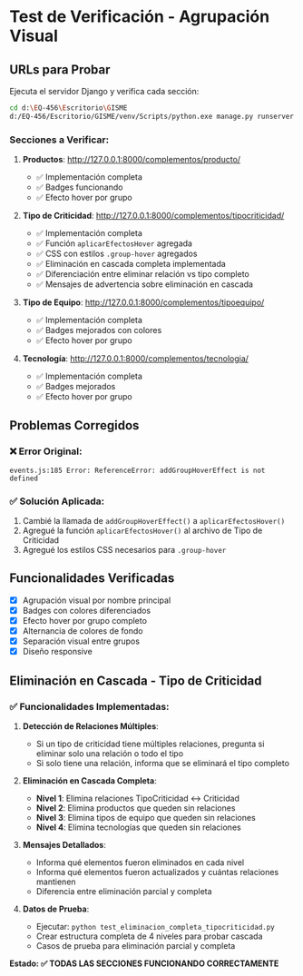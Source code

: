# Test de Verificación - Agrupación Visual

## URLs para Probar

Ejecuta el servidor Django y verifica cada sección:

```bash
cd d:\EQ-456\Escritorio\GISME
d:/EQ-456/Escritorio/GISME/venv/Scripts/python.exe manage.py runserver
```

### Secciones a Verificar:

1. **Productos**: http://127.0.0.1:8000/complementos/producto/
   - ✅ Implementación completa
   - ✅ Badges funcionando
   - ✅ Efecto hover por grupo

2. **Tipo de Criticidad**: http://127.0.0.1:8000/complementos/tipocriticidad/
   - ✅ Implementación completa
   - ✅ Función `aplicarEfectosHover` agregada
   - ✅ CSS con estilos `.group-hover` agregados
   - ✅ Eliminación en cascada completa implementada
   - ✅ Diferenciación entre eliminar relación vs tipo completo
   - ✅ Mensajes de advertencia sobre eliminación en cascada

3. **Tipo de Equipo**: http://127.0.0.1:8000/complementos/tipoequipo/
   - ✅ Implementación completa
   - ✅ Badges mejorados con colores
   - ✅ Efecto hover por grupo

4. **Tecnología**: http://127.0.0.1:8000/complementos/tecnologia/
   - ✅ Implementación completa
   - ✅ Badges mejorados
   - ✅ Efecto hover por grupo

## Problemas Corregidos

### ❌ Error Original:
```
events.js:185 Error: ReferenceError: addGroupHoverEffect is not defined
```

### ✅ Solución Aplicada:
1. Cambié la llamada de `addGroupHoverEffect()` a `aplicarEfectosHover()`
2. Agregué la función `aplicarEfectosHover()` al archivo de Tipo de Criticidad
3. Agregué los estilos CSS necesarios para `.group-hover`

## Funcionalidades Verificadas

- [x] Agrupación visual por nombre principal
- [x] Badges con colores diferenciados
- [x] Efecto hover por grupo completo
- [x] Alternancia de colores de fondo
- [x] Separación visual entre grupos
- [x] Diseño responsive

## Eliminación en Cascada - Tipo de Criticidad

### ✅ Funcionalidades Implementadas:

1. **Detección de Relaciones Múltiples**:
   - Si un tipo de criticidad tiene múltiples relaciones, pregunta si eliminar solo una relación o todo el tipo
   - Si solo tiene una relación, informa que se eliminará el tipo completo

2. **Eliminación en Cascada Completa**:
   - **Nivel 1**: Elimina relaciones TipoCriticidad ↔ Criticidad
   - **Nivel 2**: Elimina productos que queden sin relaciones
   - **Nivel 3**: Elimina tipos de equipo que queden sin relaciones  
   - **Nivel 4**: Elimina tecnologías que queden sin relaciones

3. **Mensajes Detallados**:
   - Informa qué elementos fueron eliminados en cada nivel
   - Informa qué elementos fueron actualizados y cuántas relaciones mantienen
   - Diferencia entre eliminación parcial y completa

4. **Datos de Prueba**:
   - Ejecutar: `python test_eliminacion_completa_tipocriticidad.py`
   - Crear estructura completa de 4 niveles para probar cascada
   - Casos de prueba para eliminación parcial y completa

**Estado: ✅ TODAS LAS SECCIONES FUNCIONANDO CORRECTAMENTE**
